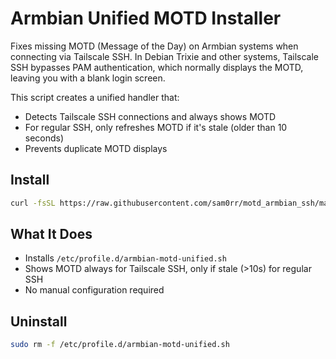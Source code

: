 # Armbian Unified MOTD Installer

Fixes missing MOTD (Message of the Day) on Armbian systems when connecting via Tailscale SSH. In Debian Trixie and other systems, Tailscale SSH bypasses PAM authentication, which normally displays the MOTD, leaving you with a blank login screen.

This script creates a unified handler that:
- Detects Tailscale SSH connections and always shows MOTD
- For regular SSH, only refreshes MOTD if it's stale (older than 10 seconds)
- Prevents duplicate MOTD displays

## Install

```bash
curl -fsSL https://raw.githubusercontent.com/sam0rr/motd_armbian_ssh/main/setup_motd.sh | bash
```

## What It Does

- Installs `/etc/profile.d/armbian-motd-unified.sh`
- Shows MOTD always for Tailscale SSH, only if stale (>10s) for regular SSH
- No manual configuration required

## Uninstall

```bash
sudo rm -f /etc/profile.d/armbian-motd-unified.sh
```
